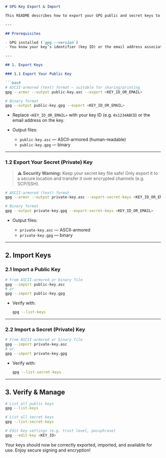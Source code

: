 
````markdown
# GPG Key Export & Import

This README describes how to export your GPG public and secret keys to files on a local Linux PC, and how to import them back into GPG. Use these steps to back up your keys or transfer them to another machine.

---

## Prerequisites

- GPG installed (`gpg --version`)  
- You know your key’s identifier (key ID) or the email address associated with the key.

---

## 1. Export Keys

### 1.1 Export Your Public Key

```bash
# ASCII-armored (text) format — suitable for sharing/printing
gpg --armor --output public-key.asc --export <KEY_ID_OR_EMAIL>

# Binary format
gpg --output public-key.gpg --export <KEY_ID_OR_EMAIL>
````

* Replace `<KEY_ID_OR_EMAIL>` with your key ID (e.g. `0x1234ABCD`) or the email address on the key.
* Output files:

  * `public-key.asc` — ASCII-armored (human-readable)
  * `public-key.gpg` — binary

---

### 1.2 Export Your Secret (Private) Key

> **⚠️ Security Warning:** Keep your secret key file safe! Only export it to a secure location and transfer it over encrypted channels (e.g. SCP/SSH).

```bash
# ASCII-armored (text) format
gpg --armor --output private-key.asc --export-secret-keys <KEY_ID_OR_EMAIL>

# Binary format
gpg --output private-key.gpg --export-secret-keys <KEY_ID_OR_EMAIL>
```

* Output files:

  * `private-key.asc` — ASCII-armored
  * `private-key.gpg` — binary

---

## 2. Import Keys

### 2.1 Import a Public Key

```bash
# From ASCII-armored or binary file
gpg --import public-key.asc
# or
gpg --import public-key.gpg
```

* Verify with:

  ```bash
  gpg --list-keys
  ```

---

### 2.2 Import a Secret (Private) Key

```bash
# From ASCII-armored or binary file
gpg --import private-key.asc
# or
gpg --import private-key.gpg
```

* Verify with:

  ```bash
  gpg --list-secret-keys
  ```

---

## 3. Verify & Manage

```bash
# List all public keys
gpg --list-keys

# List all secret keys
gpg --list-secret-keys

# Edit key settings (e.g. trust level, passphrase)
gpg --edit-key <KEY_ID>
```

Your keys should now be correctly exported, imported, and available for use. Enjoy secure signing and encryption!

```
```
